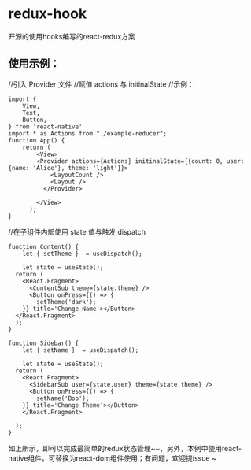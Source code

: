 # redux-hook
开源的使用hooks编写的react-redux方案

## 使用示例：

//引入 Provider 文件
//赋值 actions 与 initinalState
//示例：
```
import {
    View,
    Text,
    Button,
} from 'react-native'
import * as Actions from "./example-reducer";
function App() {
    return (
        <View>
        <Provider actions={Actions} initinalState={{count: 0, user: {name: 'Alice'}, theme: 'light'}}>
            <LayoutCount />
            <Layout />
          </Provider>
        
        </View>
      );
}
```

//在子组件内部使用 state 值与触发 dispatch
```
function Content() {
    let { setTheme }  = useDispatch();

    let state = useState();
  return (
    <React.Fragment>
      <ContentSub theme={state.theme} />
      <Button onPress={() => {
        setTheme('dark');
    }} title='Change Name'></Button>
  </React.Fragment>
  );
}

function Sidebar() {
    let { setName }  = useDispatch();

    let state = useState();
  return (
    <React.Fragment>
      <SidebarSub user={state.user} theme={state.theme} />
      <Button onPress={() => {
        setName('Bob');
    }} title='Change Theme'></Button>
    </React.Fragment>
    
  );
}
```

如上所示，即可以完成最简单的redux状态管理~~，另外，本例中使用react-native组件，可替换为react-dom组件使用；有问题，欢迎提issue ~